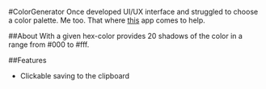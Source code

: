 #ColorGenerator
Once developed UI/UX interface and struggled to choose a color palette. Me too. That where [this][deployed] app comes to help.

##About
With a given hex-color provides 20 shadows of the color in a range from #000 to #fff.

##Features
* Clickable saving to the clipboard



[deployed]: https://thirsty-goldberg-945abe.netlify.app/
